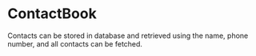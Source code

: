 # ContactBook
Contacts can be stored in database and retrieved using the name, phone number, and all contacts can be fetched.
